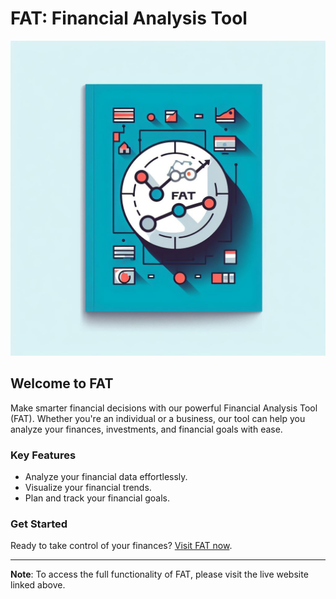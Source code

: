 # FAT: Financial Analysis Tool

![Financial Analysis](images/image01_readme.jpg)

## Welcome to FAT

Make smarter financial decisions with our powerful Financial Analysis Tool (FAT). Whether you're an individual or a business, our tool can help you analyze your finances, investments, and financial goals with ease.

### Key Features

- Analyze your financial data effortlessly.
- Visualize your financial trends.
- Plan and track your financial goals.

### Get Started

Ready to take control of your finances? [Visit FAT now](http://takeiteasy.pythonanywhere.com/).

---

**Note**: To access the full functionality of FAT, please visit the live website linked above.
